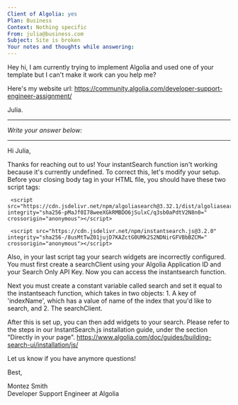 ```yaml
---
Client of Algolia: yes
Plan: Business
Context: Nothing specific
From: julia@business.com
Subject: Site is broken
Your notes and thoughts while answering:
---
```


Hey hi, I am currently trying to implement Algolia and used one of your template but I can't make it work can you help me?

Here's my website url: https://community.algolia.com/developer-support-engineer-assignment/

Julia.

---
_Write your answer below:_

---

Hi Julia,

Thanks for reaching out to us! Your instantSearch function isn't working because it's currently undefined. To correct this, let's modify your setup. Before your closing body tag in your HTML file, you should have these two script tags:

```
 <script src="https://cdn.jsdelivr.net/npm/algoliasearch@3.32.1/dist/algoliasearchLite.js" integrity="sha256-pMaJf0I78weeXGkRMBDO6jSulxC/q3sb0aPdtV2N8n0=" crossorigin="anonymous"></script>
 
 <script src="https://cdn.jsdelivr.net/npm/instantsearch.js@3.2.0" integrity="sha256-/8usMtTwZ01jujD7KAZctG0UMk2S2NDNirGFVBbBZCM=" crossorigin="anonymous"></script> 
```

Also, in your last script tag your search widgets are incorrectly configured. You must first create a searchClient using your Algolia Application ID and your Search Only API Key. Now you can access the instantsearch function. 

Next you must create a constant variable called search and set it equal to the instantseach function, which takes in two objects: 1. A key of 'indexName', which has a value of name of the index that you'd like to search, and 2. The searchClient. 

After this is set up, you can then add widgets to your search. Please refer to the steps in our InstantSearch.js installation guide, under the section "Directly in your page". https://www.algolia.com/doc/guides/building-search-ui/installation/js/  

Let us know if you have anymore questions!

Best,

Montez Smith   
Developer Support Engineer at Algolia
